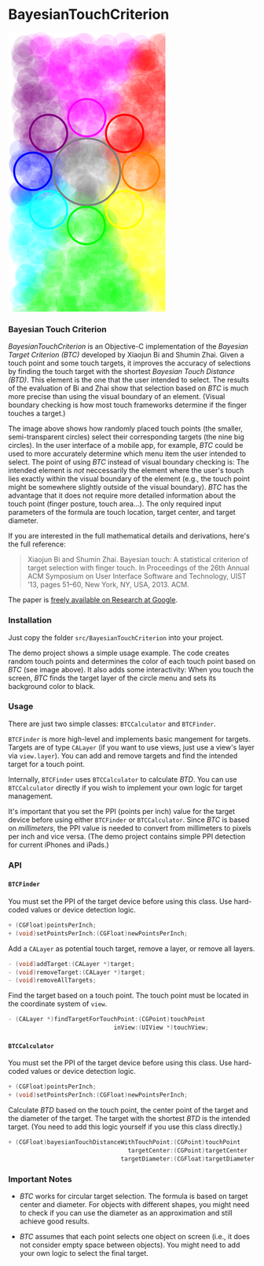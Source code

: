 BayesianTouchCriterion
======================

![BayesianTouchCriterion](https://github.com/fe9lix/BayesianTouchCriterion/blob/gh-pages/images/demo_app.png?raw=true)

### Bayesian Touch Criterion

*BayesianTouchCriterion* is an Objective-C implementation of the *Bayesian Target Criterion (BTC)* developed by Xiaojun Bi and Shumin Zhai. Given a touch point and some touch targets, it improves the accuracy of selections by finding the touch target with the shortest *Bayesian Touch Distance (BTD)*. This element is the one that the user intended to select. The results of the evaluation of Bi and Zhai show that selection based on *BTC* is much more precise than using the visual boundary of an element. (Visual boundary checking is how most touch frameworks determine if the finger touches a target.)

The image above shows how randomly placed touch points (the smaller, semi-transparent circles) select their corresponding targets (the nine big circles). In the user interface of a mobile app, for example, *BTC* could be used to more accurately determine which menu item the user intended to select. The point of using *BTC* instead of visual boundary checking is: The intended element is *not* neccessarily the element where the user's touch lies exactly within the visual boundary of the element (e.g., the touch point might be somewhere slightly outside of the visual boundary). *BTC* has the advantage that it does not require more detailed information about the touch point (finger posture, touch area...). The only required input parameters of the formula are touch location, target center, and target diameter.

If you are interested in the full mathematical details and derivations, here's the full reference: 

> Xiaojun Bi and Shumin Zhai. Bayesian touch: A statistical criterion of target selection with finger touch. In Proceedings of the 26th Annual ACM Symposium on User Interface Software and Technology, UIST ’13, pages 51–60, New York, NY, USA, 2013. ACM.

The paper is [freely available on Research at Google](http://research.google.com/pubs/archive/41644.pdf).

### Installation

Just copy the folder `src/BayesianTouchCriterion` into your project. 

The demo project shows a simple usage example. The code creates random touch points and determines the color of each touch point based on *BTC* (see image above). It also adds some interactivity: When you touch the screen, *BTC* finds the target layer of the circle menu and sets its background color to black. 

### Usage

There are just two simple classes: `BTCCalculator` and `BTCFinder`. 

`BTCFinder` is more high-level and implements basic mangement for targets. Targets are of type `CALayer` (if you want to use views, just use a view's layer via `view.layer`). You can add and remove targets and find the intended target for a touch point.

Internally, `BTCFinder` uses `BTCCalculator` to calculate *BTD*. You can use `BTCCalculator` directly if you wish to implement your own logic for target management. 

It's important that you set the PPI (points per inch) value for the target device before using either `BTCFinder` or `BTCCalculator`. Since *BTC* is based on *millimeters*, the PPI value is needed to convert from millimeters to pixels per inch and vice versa. (The demo project contains simple PPI detection for current iPhones and iPads.)

### API

#### `BTCFinder`

You must set the PPI of the target device before using this class. 
Use hard-coded values or device detection logic.
```objective-c
+ (CGFloat)pointsPerInch;
+ (void)setPointsPerInch:(CGFloat)newPointsPerInch;
```

Add a `CALayer` as potential touch target, remove a layer, or remove all layers.
```objective-c
- (void)addTarget:(CALayer *)target;
- (void)removeTarget:(CALayer *)target;
- (void)removeAllTargets;
```

Find the target based on a touch point. The touch point must be located in the coordinate system of `view`. 
```objective-c
- (CALayer *)findTargetForTouchPoint:(CGPoint)touchPoint
                              inView:(UIView *)touchView;
```

#### `BTCCalculator`

You must set the PPI of the target device before using this class. 
Use hard-coded values or device detection logic.
```objective-c
+ (CGFloat)pointsPerInch;
+ (void)setPointsPerInch:(CGFloat)newPointsPerInch;
```

Calculate *BTD* based on the touch point, the center point of the target and the diameter of the target. The target with the shortest *BTD* is the intended target. (You need to add this logic yourself if you use this class directly.)

```objective-c
+ (CGFloat)bayesianTouchDistanceWithTouchPoint:(CGPoint)touchPoint
                                  targetCenter:(CGPoint)targetCenter
                                targetDiameter:(CGFloat)targetDiameter;
```

### Important Notes

- *BTC* works for circular target selection. The formula is based on target center and diameter. For objects with different shapes, you might need to check if you can use the diameter as an approximation and still achieve good results. 

- *BTC* assumes that each point selects one object on screen (i.e., it does not consider empty space between objects). You might need to add your own logic to select the final target.
